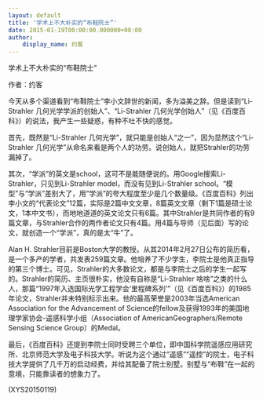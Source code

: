 ```yaml
---
layout: default
title: '学术上不大朴实的“布鞋院士”'
date: 2015-01-19T00:00:00.000000+08:00
author:
    display_name: 约客
---
```


学术上不大朴实的“布鞋院士”

作者：约客

今天从多个渠道看到“布鞋院士”李小文辞世的新闻，多为溢美之辞。但是读到“Li-Strahler 几何光学学派的创始人”、“Li-Strahler 几何光学创始人”（见《百度百科》）的说法，我产生一些疑惑，有种不吐不快的感觉。

首先，既然是“Li-Strahler 几何光学”，就只能是创始人“之一”，因为显然这个“Li-Strahler 几何光学”从命名来看是两个人的功劳。说创始人，就把Strahler的功劳漏掉了。

其次，“学派”的英文是school，这可不是能随便说的。用Google搜索Li-Strahler，只见到Li-Strahler model，而没有见到Li-Strahler school。“模型”与“学派”差别大了，用“学派”的夸大程度至少是几个数量级。《百度百科》列出李小文的“代表论文”12篇，实际是2篇中文文章，8篇英文文章（剩下1篇是硕士论文，1本中文书），而地地道道的英文论文只有6篇。其中Strahler是共同作者的有9篇文章，与Strahler合作的两作者论文只有4篇。用4篇与导师（见后面）写的论文，就创造一个“学派”，真的是太“牛”了。

Alan H. Strahler目前是Boston大学的教授。从其2014年2月27日公布的简历看，是一个多产的学者，共发表259篇文章。他培养了不少学生，李院士是他真正指导的第三个博士。可见，Strahler的大多数论文，都是与李院士之后的学生一起写的。Strahler的简历、主页很朴实，他没有自称是“Li-Strahler 啥啥”之类的什么人，那篇“1997年入选国际光学工程学会‘里程碑系列’”（见《百度百科》）的1985年论文，Strahler并未特别标示出来。他的最高荣誉是2003年当选American Association for the Advancement of Science的fellow及获得1993年的美国地理学家协会-遥感科学小组（Association of AmericanGeographers/Remote Sensing Science Group）的Medal。

最后，《百度百科》还提到李院士同时受聘三个单位，即中国科学院遥感应用研究所、北京师范大学及电子科技大学。听说为这个通过“遥感”“遥控”的院士，电子科技大学提供了几千万的启动经费，并给其配备了院士别墅。别墅与“布鞋”在一起的意境，只能靠读者的想象力了。

(XYS20150119)

